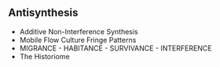 Antisynthesis
-------------
* Additive Non-Interference Synthesis
* Mobile Flow Culture Fringe Patterns
* MIGRANCE - HABITANCE - SURVIVANCE - INTERFERENCE
* The Historiome
